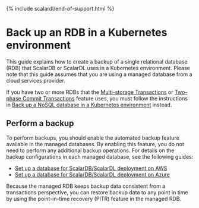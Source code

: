 {% include scalardl/end-of-support.html %}

# Back up an RDB in a Kubernetes environment

This guide explains how to create a backup of a single relational database (RDB) that ScalarDB or ScalarDL uses in a Kubernetes environment. Please note that this guide assumes that you are using a managed database from a cloud services provider.

If you have two or more RDBs that the [Multi-storage Transactions](https://github.com/scalar-labs/scalardb/blob/master/docs/multi-storage-transactions.md) or [Two-phase Commit Transactions](https://github.com/scalar-labs/scalardb/blob/master/docs/two-phase-commit-transactions.md) feature uses, you must follow the instructions in [Back up a NoSQL database in a Kubernetes environment](./BackupNoSQL.md) instead.

## Perform a backup

To perform backups, you should enable the automated backup feature available in the managed databases. By enabling this feature, you do not need to perform any additional backup operations. For details on the backup configurations in each managed database, see the following guides:

* [Set up a database for ScalarDB/ScalarDL deployment on AWS](./SetupDatabaseForAWS.md)
* [Set up a database for ScalarDB/ScalarDL deployment on Azure](./SetupDatabaseForAzure.md)

Because the managed RDB keeps backup data consistent from a transactions perspective, you can restore backup data to any point in time by using the point-in-time recovery (PITR) feature in the managed RDB.
